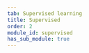```yaml
---
tab: Supervised learning
title: Supervised
order: 2
module_id: supervised
has_sub_module: true
---
```

